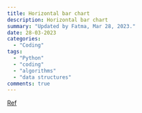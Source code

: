 ```yaml
---
title: Horizontal bar chart
description: Horizontal bar chart
summary: "Updated by Fatma, Mar 28, 2023."
date: 28-03-2023
categories:
  - "Coding"
tags:
  - "Python"
  - "coding"
  - "algorithms"
  - "data structures"
comments: true
---
```

[Ref](https://predictivemodeler.com/2019/02/06/py-horizontal-bar-chart/)
